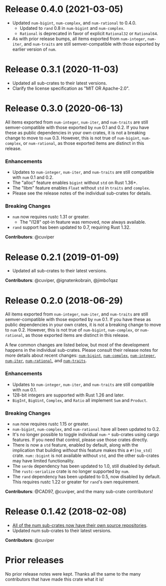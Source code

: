 # Release 0.4.0 (2021-03-05)

- Updated `num-bigint`, `num-complex`, and `num-rational` to 0.4.0.
  - Updated to `rand` 0.8 in `num-bigint` and `num-complex`.
  - `Rational` is deprecated in favor of explicit `Rational32` or `Rational64`.
- As with prior release bumps, all items exported from `num-integer`,
  `num-iter`, and `num-traits` are still semver-compatible with those exported
  by earlier version of `num`.

# Release 0.3.1 (2020-11-03)

- Updated all sub-crates to their latest versions.
- Clarify the license specification as "MIT OR Apache-2.0".

# Release 0.3.0 (2020-06-13)

All items exported from `num-integer`, `num-iter`, and `num-traits` are still
semver-compatible with those exported by `num` 0.1 and 0.2.  If you have these
as public dependencies in your own crates, it is not a breaking change to move
to `num` 0.3.  However, this is not true of `num-bigint`, `num-complex`, or
`num-rational`, as those exported items are distinct in this release.

### Enhancements

- Updates to `num-integer`, `num-iter`, and `num-traits` are still compatible
  with `num` 0.1 and 0.2.
- The "alloc" feature enables `bigint` without `std` on Rust 1.36+.
- The "libm" feature enables `Float` without `std` in `traits` and `complex`.
- Please see the release notes of the individual sub-crates for details.

### Breaking Changes

- `num` now requires rustc 1.31 or greater.
  - The "i128" opt-in feature was removed, now always available.
- `rand` support has been updated to 0.7, requiring Rust 1.32.

**Contributors**: @cuviper

# Release 0.2.1 (2019-01-09)

- Updated all sub-crates to their latest versions.

**Contributors**: @cuviper, @ignatenkobrain, @jimbo1qaz

# Release 0.2.0 (2018-06-29)

All items exported from `num-integer`, `num-iter`, and `num-traits` are still
semver-compatible with those exported by `num` 0.1.  If you have these as public
dependencies in your own crates, it is not a breaking change to move to `num`
0.2.  However, this is not true of `num-bigint`, `num-complex`, or
`num-rational`, as those exported items are distinct in this release.

A few common changes are listed below, but most of the development happens in
the individual sub-crates.  Please consult their release notes for more details
about recent changes:
[`num-bigint`](https://github.com/rust-num/num-bigint/blob/master/RELEASES.md),
[`num-complex`](https://github.com/rust-num/num-complex/blob/master/RELEASES.md),
[`num-integer`](https://github.com/rust-num/num-integer/blob/master/RELEASES.md),
[`num-iter`](https://github.com/rust-num/num-iter/blob/master/RELEASES.md),
[`num-rational`](https://github.com/rust-num/num-rational/blob/master/RELEASES.md),
and [`num-traits`](https://github.com/rust-num/num-traits/blob/master/RELEASES.md).

### Enhancements

- Updates to `num-integer`, `num-iter`, and `num-traits` are still compatible
  with `num` 0.1.
- 128-bit integers are supported with Rust 1.26 and later.
- `BigInt`, `BigUint`, `Complex`, and `Ratio` all implement `Sum` and `Product`.

### Breaking Changes

- `num` now requires rustc 1.15 or greater.
- `num-bigint`, `num-complex`, and `num-rational` have all been updated to 0.2.
- It's no longer possible to toggle individual `num-*` sub-crates using cargo
  features.  If you need that control, please use those crates directly.
- There is now a `std` feature, enabled by default, along with the implication
  that building *without* this feature makes this a `#![no_std]` crate.
  `num::bigint` is not available without `std`, and the other sub-crates may
  have limited functionality.
- The `serde` dependency has been updated to 1.0, still disabled by default.
  The `rustc-serialize` crate is no longer supported by `num`.
- The `rand` dependency has been updated to 0.5, now disabled by default.  This
  requires rustc 1.22 or greater for `rand`'s own requirement.

**Contributors**: @CAD97, @cuviper, and the many sub-crate contributors!

# Release 0.1.42 (2018-02-08)

- [All of the num sub-crates now have their own source repositories][num-356].
- Updated num sub-crates to their latest versions.

**Contributors**: @cuviper

[num-356]: https://github.com/rust-num/num/pull/356


# Prior releases

No prior release notes were kept.  Thanks all the same to the many
contributors that have made this crate what it is!
